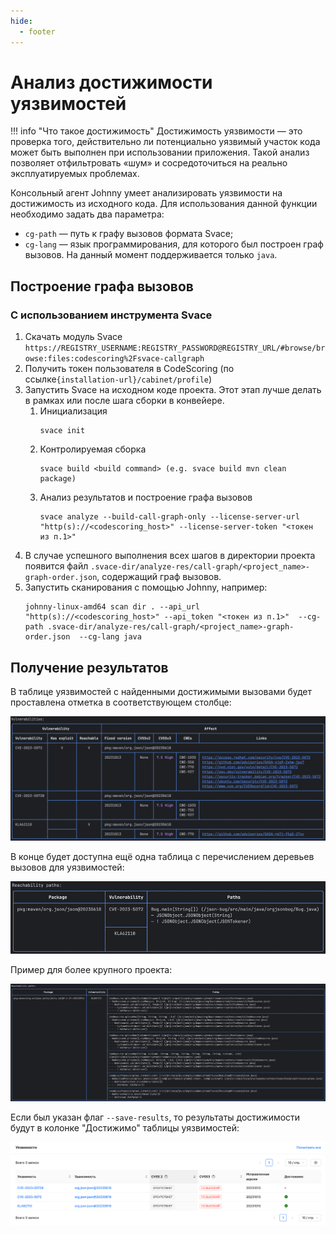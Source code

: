 ```yaml
---
hide:
  - footer
---
```


# Анализ достижимости уязвимостей

!!! info "Что такое достижимость"
   Достижимость уязвимости — это проверка того, действительно ли потенциально уязвимый участок кода может быть выполнен при использовании приложения. Такой анализ позволяет отфильтровать «шум» и сосредоточиться на реально эксплуатируемых проблемах.

Консольный агент Johnny умеет анализировать уязвимости на достижимость из исходного кода. Для использования данной функции необходимо задать два параметра:

- `cg-path` — путь к графу вызовов формата Svace;
- `cg-lang` — язык программирования, для которого был построен граф вызовов. На данный момент поддерживается только `java`.

## Построение графа вызовов

### С использованием инструмента Svace

1. Скачать модуль Svace ```https://REGISTRY_USERNAME:REGISTRY_PASSWORD@REGISTRY_URL/#browse/browse:files:codescoring%2Fsvace-callgraph```
2. Получить токен пользователя в CodeScoring (по ссылке`{installation-url}/cabinet/profile`)
3. Запустить Svace на исходном коде проекта. Этот этап лучше делать в рамках или после шага сборки в конвейере.
   1. Инициализация
      ```shell
      svace init
      ```
   2. Контролируемая сборка
      ```shell
      svace build <build command> (e.g. svace build mvn clean package)
      ```
   3. Анализ результатов и построение графа вызовов
      ```shell
      svace analyze --build-call-graph-only --license-server-url "http(s)://<codescoring_host>" --license-server-token "<токен из п.1>"  
      ```
4. В случае успешного выполнения всех шагов в директории проекта появится файл `.svace-dir/analyze-res/call-graph/<project_name>-graph-order.json`, содержащий граф вызовов.
5. Запустить сканирования с помощью Johnny, например:
    ```shell
    johnny-linux-amd64 scan dir . --api_url "http(s)://<codescoring_host>" --api_token "<токен из п.1>"  --cg-path .svace-dir/analyze-res/call-graph/<project_name>-graph-order.json  --cg-lang java
    ```

## Получение результатов

В таблице уязвимостей с найденными достижимыми вызовами будет проставлена отметка в соответствующем столбце:

![Таблица уязвимостей с колонкой Reachable](/assets/img/reachability/json-bug-vulnerabilities-table.png)

В конце будет доступна ещё одна таблица с перечислением деревьев вызовов для уязвимостей:

![Таблица путей достижимости уязвимостей json-bug](/assets/img/reachability/json-bug-paths.png)

Пример для более крупного проекта:

![Таблица путей достижимости уязвимостей dep-track](/assets/img/reachability/dep-track-paths.png)

Если был указан флаг `--save-results`, то результаты достижимости будут в колонке "Достижимо" таблицы уязвимостей:

![Таблица уязвимостей json-bug](/assets/img/reachability/json-bug-ui-reachable-column.png)